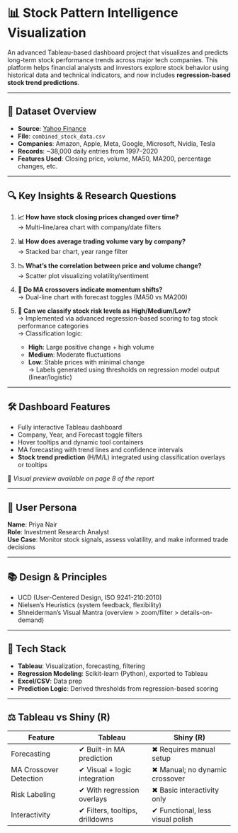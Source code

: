 # 📊 Stock Pattern Intelligence Visualization

An advanced Tableau-based dashboard project that visualizes and predicts long-term stock performance trends across major tech companies. This platform helps financial analysts and investors explore stock behavior using historical data and technical indicators, and now includes **regression-based stock trend predictions**.

---

## 📁 Dataset Overview

- **Source**: [Yahoo Finance](https://finance.yahoo.com/)
- **File**: `combined_stock_data.csv`
- **Companies**: Amazon, Apple, Meta, Google, Microsoft, Nvidia, Tesla
- **Records**: ~38,000 daily entries from 1997–2020
- **Features Used**: Closing price, volume, MA50, MA200, percentage changes, etc.

---

## 🔍 Key Insights & Research Questions

1. **📈 How have stock closing prices changed over time?**  
   → Multi-line/area chart with company/date filters

2. **📊 How does average trading volume vary by company?**  
   → Stacked bar chart, year range filter

3. **📉 What’s the correlation between price and volume change?**  
   → Scatter plot visualizing volatility/sentiment

4. **📐 Do MA crossovers indicate momentum shifts?**  
   → Dual-line chart with forecast toggles (MA50 vs MA200)

5. **🔮 Can we classify stock risk levels as High/Medium/Low?**  
   → Implemented via advanced regression-based scoring to tag stock performance categories  
   → Classification logic:  
      - **High**: Large positive change + high volume  
      - **Medium**: Moderate fluctuations  
      - **Low**: Stable prices with minimal change  
   → Labels generated using thresholds on regression model output (linear/logistic)

---

## 🛠 Dashboard Features

- Fully interactive Tableau dashboard
- Company, Year, and Forecast toggle filters
- Hover tooltips and dynamic tool containers
- MA forecasting with trend lines and confidence intervals
- **Stock trend prediction** (H/M/L) integrated using classification overlays or tooltips

📸 *Visual preview available on page 8 of the report*

---

## 👤 User Persona

**Name**: Priya Nair  
**Role**: Investment Research Analyst  
**Use Case**: Monitor stock signals, assess volatility, and make informed trade decisions

---

## 📚 Design & Principles

- UCD (User-Centered Design, ISO 9241-210:2010)
- Nielsen’s Heuristics (system feedback, flexibility)
- Shneiderman’s Visual Mantra (overview > zoom/filter > details-on-demand)

---

## 🔧 Tech Stack

- **Tableau**: Visualization, forecasting, filtering
- **Regression Modeling**: Scikit-learn (Python), exported to Tableau
- **Excel/CSV**: Data prep
- **Prediction Logic**: Derived thresholds from regression-based scoring

---

## ⚖️ Tableau vs Shiny (R)

| Feature                     | Tableau                          | Shiny (R)                          |
|----------------------------|----------------------------------|------------------------------------|
| Forecasting                | ✔ Built-in MA prediction         | ✖ Requires manual setup            |
| MA Crossover Detection     | ✔ Visual + logic integration     | ✖ Manual; no dynamic crossover     |
| Risk Labeling              | ✔ With regression overlays       | ✖ Basic interactivity only         |
| Interactivity              | ✔ Filters, tooltips, drilldowns  | ✔ Functional, less visual polish   |


